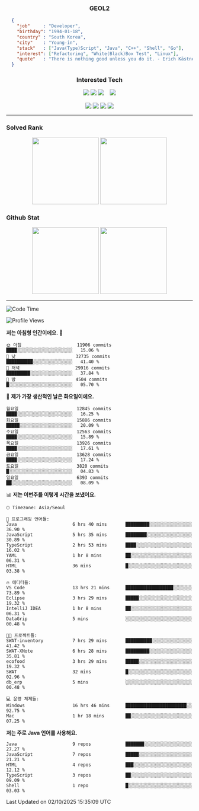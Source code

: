 <div align="center">

  ### GEOL2
</div>

```json
  {
    "job"     : "Developer",
    "birthday": "1994-01-18",
    "country" : "South Korea",
    "city"    : "Young-in",
    "stack"   : ["Java(Type)Script", "Java", "C++", "Shell", "Go"],
    "interest": ["Refactoring", "White(Black)Box Test", "Linux"], 
    "quote"   : "There is nothing good unless you do it. - Erich Kästner"
  }
  ```
  
<div align="center">
  
  ### Interested Tech
  
  <!-- <img src="https://img.shields.io/badge/Laravel-F05340?style=flat-square&logo=Laravel&logoColor=white"> -->
  <img src="https://img.shields.io/badge/SpringBoot-6DB33F?style=flat-square&logo=SpringBoot&logoColor=white">
  <!-- <img src="https://img.shields.io/badge/-NestJs-ea2845?style=flat-square&logo=nestjs&logoColor=white"> -->
  <!-- <img src="https://img.shields.io/badge/Express-000000?style=flat-square&logo=Express&logoColor=white"> -->
  <!-- <img src="https://img.shields.io/badge/Three.js-000000?style=flat-square&logo=Three.js&logoColor=white"> -->
  <img src="https://img.shields.io/badge/React-61DAFB?style=flat-square&logo=React&logoColor=black">
  <!-- <img src="https://img.shields.io/badge/next.js-000000?style=flat-square&logo=nextdotjs&logoColor=white"> -->
  <img src="https://img.shields.io/badge/OpenAI-%23412991?style=flat-square&logo=openai&logoColor=white">
  &nbsp;&nbsp;
  <!-- <br><br> -->
  
  <img src="https://img.shields.io/badge/junit-%23E33332?style=flat-square&logo=junit5&logoColor=white">
  <!-- <img src="https://img.shields.io/badge/Jest-323330?style=flat-square&logo=Jest&logoColor=white"> -->
  <br><br>
  
  <img src="https://img.shields.io/badge/Java-ED8B00?style=flat-square&logo=openjdk&logoColor=white">
  <img src="https://img.shields.io/badge/JavaScript-F7DF1E?style=flat-square&logo=JavaScript&logoColor=black">
  <img src="https://img.shields.io/badge/TypeScript-007acc?style=flat-square&logo=TypeScript&logoColor=black">
  <img src="https://img.shields.io/badge/Go-00ADD8?logo=Go&logoColor=white&style=flat-square">
  <!-- <img src="https://img.shields.io/badge/MySQL-4479A1?style=flat-square&logo=mysql&logoColor=white"><br> -->

</div>

------------

  ### Solved Rank
  
  <div align="center">
    <img height="180em" src="https://mazassumnida.wtf/api/v2/generate_badge?boj=geol2">
    <img height="180em" src="https://leetcard.jacoblin.cool/Geol2?theme=light&font=Gugi&border=0&radius=20">
  </div>
  
  ### Github Stat 
  <div align="center">
    <img height="180em" src="https://github-readme-stats-omega-five-90.vercel.app/api/?username=geol2&show_icons=true&theme=dark">
    <img height="180em" src="https://github-readme-stats-omega-five-90.vercel.app/api/top-langs/?username=geol2&show_icons=true&hide=cmake,EJS,css,scss,html,VUE&layout=compact&theme=dark&exclude_repo=raspi-web&count_private=true&langs_count=10">
  </div>
  
------------

  <!--START_SECTION:waka-->
![Code Time](http://img.shields.io/badge/Code%20Time-4%2C465%20hrs%208%20mins-blue)

![Profile Views](http://img.shields.io/badge/Profile%20Views-0-blue)

**저는 아침형 인간이에요. 🐤** 

```text
🌞 아침                     11906 commits       ████░░░░░░░░░░░░░░░░░░░░░   15.06 % 
🌆 낮　                     32735 commits       ██████████░░░░░░░░░░░░░░░   41.40 % 
🌃 저녁                     29916 commits       █████████░░░░░░░░░░░░░░░░   37.84 % 
🌙 밤　                     4504 commits        █░░░░░░░░░░░░░░░░░░░░░░░░   05.70 % 
```
📅 **제가 가장 생산적인 날은 화요일이에요.** 

```text
월요일                      12845 commits       ████░░░░░░░░░░░░░░░░░░░░░   16.25 % 
화요일                      15886 commits       █████░░░░░░░░░░░░░░░░░░░░   20.09 % 
수요일                      12563 commits       ████░░░░░░░░░░░░░░░░░░░░░   15.89 % 
목요일                      13926 commits       ████░░░░░░░░░░░░░░░░░░░░░   17.61 % 
금요일                      13628 commits       ████░░░░░░░░░░░░░░░░░░░░░   17.24 % 
토요일                      3820 commits        █░░░░░░░░░░░░░░░░░░░░░░░░   04.83 % 
일요일                      6393 commits        ██░░░░░░░░░░░░░░░░░░░░░░░   08.09 % 
```


📊 **저는 이번주를 이렇게 시간을 보냈어요.** 

```text
🕑︎ Timezone: Asia/Seoul

💬 프로그래밍 언어들: 
Java                     6 hrs 40 mins       █████████░░░░░░░░░░░░░░░░   36.90 % 
JavaScript               5 hrs 35 mins       ████████░░░░░░░░░░░░░░░░░   30.89 % 
TypeScript               2 hrs 53 mins       ████░░░░░░░░░░░░░░░░░░░░░   16.02 % 
YAML                     1 hr 8 mins         ██░░░░░░░░░░░░░░░░░░░░░░░   06.31 % 
HTML                     36 mins             █░░░░░░░░░░░░░░░░░░░░░░░░   03.38 % 

🔥 에디터들: 
VS Code                  13 hrs 21 mins      ██████████████████░░░░░░░   73.89 % 
Eclipse                  3 hrs 29 mins       █████░░░░░░░░░░░░░░░░░░░░   19.32 % 
IntelliJ IDEA            1 hr 8 mins         ██░░░░░░░░░░░░░░░░░░░░░░░   06.31 % 
DataGrip                 5 mins              ░░░░░░░░░░░░░░░░░░░░░░░░░   00.48 % 

🐱‍💻 프로젝트들: 
SWAT-inventory           7 hrs 29 mins       ██████████░░░░░░░░░░░░░░░   41.42 % 
SWAT-XNote               6 hrs 28 mins       █████████░░░░░░░░░░░░░░░░   35.81 % 
ecofood                  3 hrs 29 mins       █████░░░░░░░░░░░░░░░░░░░░   19.32 % 
SWAT                     32 mins             █░░░░░░░░░░░░░░░░░░░░░░░░   02.96 % 
db_erp                   5 mins              ░░░░░░░░░░░░░░░░░░░░░░░░░   00.48 % 

💻 운영 체제들: 
Windows                  16 hrs 46 mins      ███████████████████████░░   92.75 % 
Mac                      1 hr 18 mins        ██░░░░░░░░░░░░░░░░░░░░░░░   07.25 % 
```

**저는 주로 Java 언어를 사용해요.** 

```text
Java                     9 repos             ███████░░░░░░░░░░░░░░░░░░   27.27 % 
JavaScript               7 repos             █████░░░░░░░░░░░░░░░░░░░░   21.21 % 
HTML                     4 repos             ███░░░░░░░░░░░░░░░░░░░░░░   12.12 % 
TypeScript               3 repos             ██░░░░░░░░░░░░░░░░░░░░░░░   09.09 % 
Shell                    1 repo              █░░░░░░░░░░░░░░░░░░░░░░░░   03.03 % 
```




 Last Updated on 02/10/2025 15:35:09 UTC
<!--END_SECTION:waka-->

<div align="center">
  
  <!-- [![Hits](https://hits.seeyoufarm.com/api/count/incr/badge.svg?url=https%3A%2F%2Fgithub.com%2Fgeol2&count_bg=%2379C83D&title_bg=%23555555&icon=myspace.svg&icon_color=%23E7E7E7&title=hits&edge_flat=false)](https://hits.seeyoufarm.com) -->
  
</div>

<!--
**Geol2/Geol2** is a ✨ _special_ ✨ repository because its `README.md` (this file) appears on your GitHub profile.

Here are some ideas to get you started:
- 🔭 I’m currently working on ...
- 🌱 I’m currently learning ...
- 👯 I’m looking to collaborate on ...
- 🤔 I’m looking for help with ...
- 💬 Ask me about ...
- 📫 How to reach me: ...
- 😄 Pronouns: ...
- ⚡ Fun fact: ...
-->
